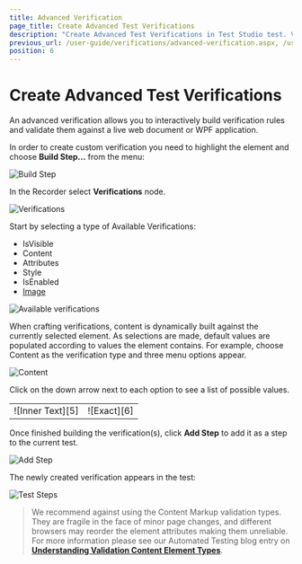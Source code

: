 ```yaml
---
title: Advanced Verification
page_title: Create Advanced Test Verifications
description: "Create Advanced Test Verifications in Test Studio test. Verify an element's attribute in Test Studio test"
previous_url: /user-guide/verifications/advanced-verification.aspx, /user-guide/verifications/advanced-verification, /features/verifications/advanced-verification
position: 6
---
```

# Create Advanced Test Verifications

An advanced verification allows you to interactively build verification rules and validate them against a live web document or WPF application.

In order to create custom verification you need to highlight the element and choose **Build Step...** from the menu:

![Build Step][1]

In the Recorder select **Verifications** node.

![Verifications][2]

Start by selecting a type of Available Verifications:

- IsVisible
- Content
- Attributes
- Style
- IsEnabled
- <a href="/features/recorder/verifications/image-verification" target="_blank">Image</a>

![Available verifications][3]

When crafting verifications, content is dynamically built against the currently selected element. As selections are made, default values are populated according to values the element contains.
For example, choose Content as the verification type and three menu options appear. 

![Content][4]

Click on the down arrow next to each option to see a list of possible values.

<table id="no-table">
<tr>
<td>![Inner Text][5]</td>
<td>![Exact][6]</td>
</tr>
<table>

Once finished building the verification(s), click **Add Step** to add it as a step to the current test.

![Add Step][7]

The newly created verification appears in the test:

![Test Steps][8]

> We recommend against using the Content Markup validation types. They are fragile in the face of minor page changes, and different browsers may reorder the element attributes making them unreliable. For more information please see our Automated Testing blog entry on <a href="http://blogs.telerik.com/jimholmes/posts/11-08-23/understanding-validation-content-element-types.aspx" target="_blank">**Understanding Validation Content Element Types**</a>. 

[1]: /img/features/recorder/verifications/advanced-verification/fig1.png
[2]: /img/features/recorder/verifications/advanced-verification/fig2.png
[3]: /img/features/recorder/verifications/advanced-verification/fig3.png
[4]: /img/features/recorder/verifications/advanced-verification/fig4.png
[5]: /img/features/recorder/verifications/advanced-verification/fig5.png
[6]: /img/features/recorder/verifications/advanced-verification/fig6.png
[7]: /img/features/recorder/verifications/advanced-verification/fig7.png
[8]: /img/features/recorder/verifications/advanced-verification/fig8.png
